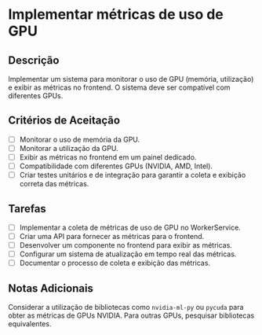 # Implementar métricas de uso de GPU

## Descrição

Implementar um sistema para monitorar o uso de GPU (memória, utilização) e exibir as métricas no frontend. O sistema deve ser compatível com diferentes GPUs.

## Critérios de Aceitação

- [ ] Monitorar o uso de memória da GPU.
- [ ] Monitorar a utilização da GPU.
- [ ] Exibir as métricas no frontend em um painel dedicado.
- [ ] Compatibilidade com diferentes GPUs (NVIDIA, AMD, Intel).
- [ ] Criar testes unitários e de integração para garantir a coleta e exibição correta das métricas.

## Tarefas

- [ ] Implementar a coleta de métricas de uso de GPU no WorkerService.
- [ ] Criar uma API para fornecer as métricas para o frontend.
- [ ] Desenvolver um componente no frontend para exibir as métricas.
- [ ] Configurar um sistema de atualização em tempo real das métricas.
- [ ] Documentar o processo de coleta e exibição das métricas.

## Notas Adicionais

Considerar a utilização de bibliotecas como `nvidia-ml-py` ou `pycuda` para obter as métricas de GPUs NVIDIA. Para outras GPUs, pesquisar bibliotecas equivalentes.
